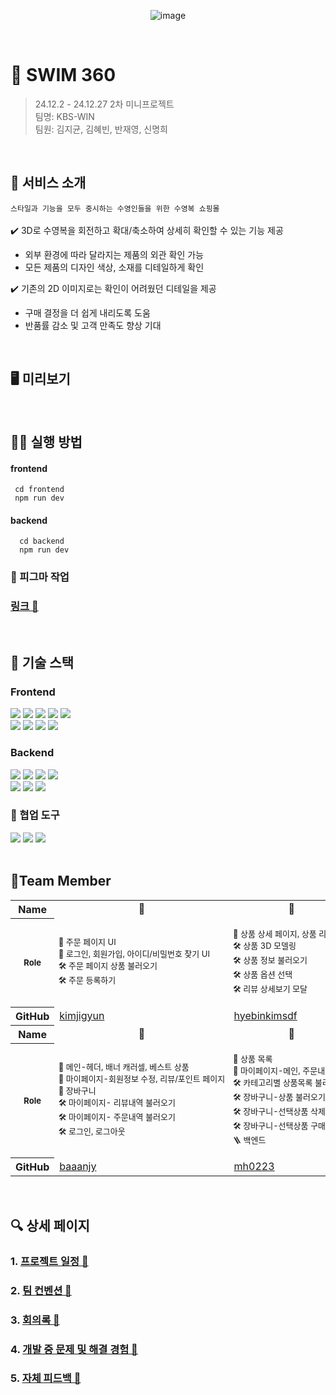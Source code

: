 <div align="center">
  
![image](https://github.com/user-attachments/assets/ece18c76-21ef-409d-aa82-435198a66c1a)

</div>

</br>

# 🌊 SWIM 360
> 24.12.2 - 24.12.27 2차 미니프로젝트 <br/>
> 팀명: KBS-WIN <br/>
> 팀원: 김지균, 김혜빈, 반재영, 신명희

</br>

## 👙 서비스 소개
`스타일과 기능을 모두 중시하는 수영인들을 위한 수영복 쇼핑몰`
<br/>
<br/>
✔️ 3D로 수영복을 회전하고 확대/축소하여 상세히 확인할 수 있는 기능 제공
- 외부 환경에 따라 달라지는 제품의 외관 확인 가능
- 모든 제품의 디자인 색상, 소재를 디테일하게 확인 <br/>

✔️ 기존의 2D 이미지로는 확인이 어려웠던 디테일을 제공
- 구매 결정을 더 쉽게 내리도록 도움
- 반품률 감소 및 고객 만족도 향상 기대


<br/>

## 🖥️ 미리보기



<br/>

## 🧑‍💻 실행 방법

#### frontend

```
 cd frontend
 npm run dev
```

#### backend

```
  cd backend
  npm run dev
```

### 🎨 피그마 작업

### [링크 🔗](https://www.figma.com/design/wiSvWBt1ldrdNDoHLvzqGf/%EC%87%BC%ED%95%91%EB%AA%B0%ED%94%84%EB%A1%9C%EC%A0%9D%ED%8A%B8?node-id=14-48&node-type=canvas&t=e4X4DnWNPG7ekbZ8-0)

</br>


## 🔨 기술 스택

### Frontend

<div>
  <img src="https://img.shields.io/badge/HTML-e34c26?style=for-the-badge&logo=html5&logoColor=white" />
  <img src="https://img.shields.io/badge/CSS-563d7c?style=for-the-badge&logo=css3&logoColor=white" />
  <img src="https://img.shields.io/badge/JavaScript-F7DF1E?style=for-the-badge&logo=javascript&logoColor=black" />
  <img src="https://img.shields.io/badge/Typescript-3178C6?style=for-the-badge&logo=Typescript&logoColor=white"/>
  <img src="https://img.shields.io/badge/React-61DAFB?style=for-the-badge&logo=React&logoColor=black"/><br/>
  <img src="https://img.shields.io/badge/Vite-646CFF?style=for-the-badge&logo=Vite&logoColor=white"/>
  <img src="https://img.shields.io/badge/React Three Fiber-000000?style=for-the-badge&logo=Three.js&logoColor=white"/>
  <img src="https://img.shields.io/badge/Tailwind CSS-06B6D4?style=for-the-badge&logo=Tailwind CSS&logoColor=white"/>
  <img src="https://img.shields.io/badge/shadcn/ui-000000?style=for-the-badge&logo=shadcn/ui&logoColor=white"/>
</div>

### Backend

<div>
  <img src="https://img.shields.io/badge/Node.js-5FA04E?style=for-the-badge&logo=Node.js&logoColor=white" />
  <img src="https://img.shields.io/badge/express-000000?style=for-the-badge&logo=express&logoColor=white" />
  <img src="https://img.shields.io/badge/sequelize-52B0E7?style=for-the-badge&logo=sequelize&logoColor=white" />
  <img src="https://img.shields.io/badge/mysql-4479A1?style=for-the-badge&logo=mysql&logoColor=white" /><br/>
  <img src="https://img.shields.io/badge/dbeaver-382923?style=for-the-badge&logo=dbeaver&logoColor=white" />
  <img src="https://img.shields.io/badge/axios-5A29E4?style=for-the-badge&logo=axios&logoColor=white" />
  <img src="https://img.shields.io/badge/amazon web services-232F3E?style=for-the-badge&logo=amazonwebservices&logoColor=white" />
</div>


### 🧩 협업 도구

<div>
  <img src="https://img.shields.io/badge/GitHub-181717?style=for-the-badge&logo=GitHub&logoColor=white"/>
  <img src="https://img.shields.io/badge/figma-F24E1E?style=for-the-badge&logo=figma&logoColor=white" />
  <img src="https://img.shields.io/badge/Discord-5865F2?style=for-the-badge&logo=Discord&logoColor=white" />
</div>

<br/>

## 👥Team Member

<table>
  <tr align="center">
    <th>Name</th>
    <td> 🐳</td>
    <td> 🐠</td>
  </tr>
  <tr style="white-space: nowrap; font-size:13px">
    <th>Role</th>
    <td>
      <p>🎨 주문 페이지 UI <br/>
         🎨 로그인, 회원가입, 아이디/비밀번호 찾기 UI <br/>
         🛠️ 주문 페이지 상품 불러오기<br/>
         🛠️ 주문 등록하기</p>
    </td>
    <td >
      <p>🎨 상품 상세 페이지, 상품 리뷰 UI <br/>
         🛠 상품 3D 모델링 <br/>
         🛠 상품 정보 불러오기<br/>
         🛠️ 상품 옵션 선택 <br/>
         🛠 리뷰 상세보기 모달</p>
    </td>
  </tr>
  <tr>
    <th>GitHub</th>
    <td><a href="https://github.com/kimjigyun">kimjigyun</a></td>
    <td><a href="https://github.com/hyebinkimsdf">hyebinkimsdf</a></td>
  </tr>
  <tr align="center" >
    <th>Name</th>
      <td> 🐡</td>
      <td> 🐬</td>
  </tr>
  <tr style="white-space: nowrap; font-size:13px;">
    <th>Role</th>
    <td>
      <p>🎨 메인-헤더, 배너 캐러셀, 베스트 상품<br/>
         🎨 마이페이지-회원정보 수정, 리뷰/포인트 페이지<br/>
         🎨 장바구니<br/>
         🛠️ 마이페이지- 리뷰내역 불러오기<br/>
         🛠️ 마이페이지- 주문내역 불러오기<br/>
         🛠️ 로그인, 로그아웃</p>
    </td>
    <td>
      <p>🎨 상품 목록 <br/>
         🎨 마이페이지-메인, 주문내역<br/>
         🛠️ 카테고리별 상품목록 불러오기 <br/>
         🛠️ 장바구니-상품 불러오기 <br/>
         🛠️ 장바구니-선택상품 삭제<br/>
         🛠️ 장바구니-선택상품 구매로 연동<br/>
         🪜 백엔드</p>
    </td>
  </tr>
  <tr>
    <th>GitHub</th>
    <td><a href="https://github.com/baaanjy">baaanjy</a></td>
    <td><a href="https://github.com/mh0223">mh0223</a></td>
  </tr>
</table>

</br>


## 🔍 상세 페이지

### 1. [프로젝트 일정 🔗](https://github.com/ormcamp-fe-3rd/swim360/wiki/1.-%ED%94%84%EB%A1%9C%EC%A0%9D%ED%8A%B8-%EC%9D%BC%EC%A0%95)

### 2. [팀 컨벤션 🔗](https://github.com/ormcamp-fe-3rd/swim360/wiki/2.-%ED%8C%80-%EC%BB%A8%EB%B2%A4%EC%85%98)

### 3. [회의록 🔗](https://github.com/ormcamp-fe-3rd/swim360/wiki/3.-%ED%9A%8C%EC%9D%98%EB%A1%9D)

### 4. [개발 중 문제 및 해결 경험 🔗](https://github.com/ormcamp-fe-3rd/swim360/wiki/4.-%EA%B0%9C%EB%B0%9C-%EC%A4%91-%EB%AC%B8%EC%A0%9C-%EB%B0%8F-%ED%95%B4%EA%B2%B0-%EA%B2%BD%ED%97%98)

### 5. [자체 피드백 🔗](https://github.com/ormcamp-fe-3rd/swim360/wiki/5.-%EC%9E%90%EC%B2%B4-%ED%94%BC%EB%93%9C%EB%B0%B1)

</div>
